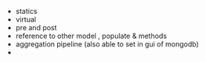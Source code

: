 - statics
- virtual
- pre and post
- reference to other model , populate & methods
- aggregation pipeline (also able to set in gui of mongodb)
-
